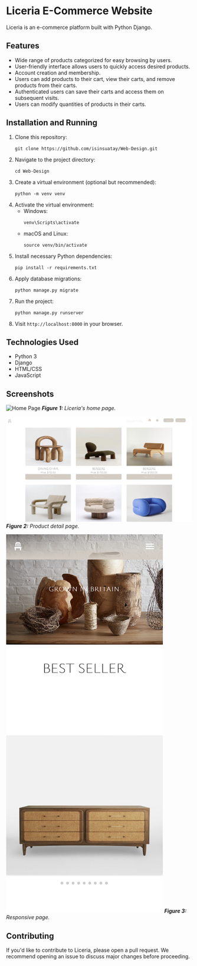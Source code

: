 # Liceria E-Commerce Website

Liceria is an e-commerce platform built with Python Django.

## Features

- Wide range of products categorized for easy browsing by users.
- User-friendly interface allows users to quickly access desired products.
- Account creation and membership.
- Users can add products to their cart, view their carts, and remove products from their carts.
- Authenticated users can save their carts and access them on subsequent visits.
- Users can modify quantities of products in their carts.

## Installation and Running

1. Clone this repository:
    ```
    git clone https://github.com/isinsuatay/Web-Design.git
    ```
2. Navigate to the project directory:
    ```
    cd Web-Design
    ```
3. Create a virtual environment (optional but recommended):
    ```
    python -m venv venv
    ```
4. Activate the virtual environment:
   - Windows:
     ```
     venv\Scripts\activate
     ```
   - macOS and Linux:
     ```
     source venv/bin/activate
     ```
5. Install necessary Python dependencies:
    ```
    pip install -r requirements.txt
    ```
6. Apply database migrations:
    ```
    python manage.py migrate
    ```
7. Run the project:
    ```
    python manage.py runserver
    ```
8. Visit `http://localhost:8000` in your browser.

## Technologies Used

- Python 3
- Django
- HTML/CSS
- JavaScript

## Screenshots
![Home Page](https://github.com/isinsuatay/Web-Design/blob/main/liceria-views/HomePage.png)
_**Figure 1:** Liceria's home page._

![Product](https://github.com/isinsuatay/Web-Design/blob/main/liceria-views/ProductPage.png)
_**Figure 2:** Product detail page._

![Product](https://github.com/isinsuatay/Web-Design/blob/main/liceria-views/Responsive.png)
_**Figure 3:** Responsive page._

## Contributing

If you'd like to contribute to Liceria, please open a pull request. We recommend opening an issue to discuss major changes before proceeding.
